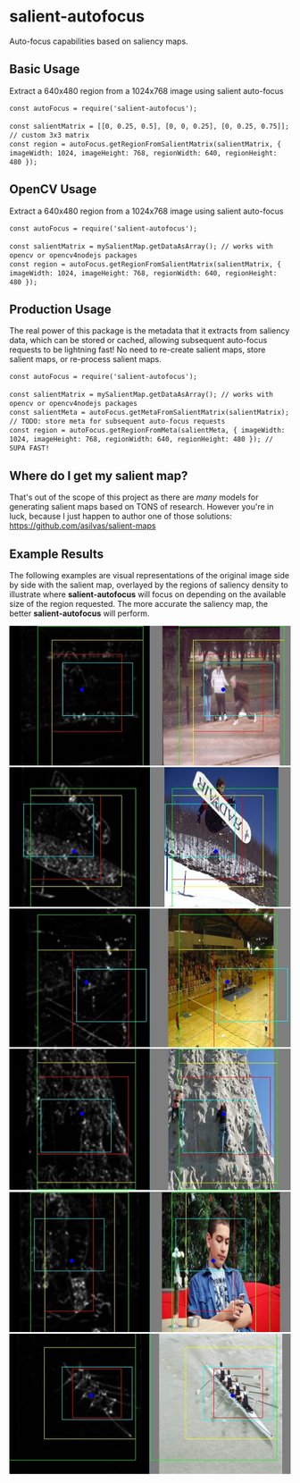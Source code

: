 # salient-autofocus

Auto-focus capabilities based on saliency maps.



## Basic Usage

Extract a 640x480 region from a 1024x768 image using salient auto-focus

```
const autoFocus = require('salient-autofocus');

const salientMatrix = [[0, 0.25, 0.5], [0, 0, 0.25], [0, 0.25, 0.75]]; // custom 3x3 matrix
const region = autoFocus.getRegionFromSalientMatrix(salientMatrix, { imageWidth: 1024, imageHeight: 768, regionWidth: 640, regionHeight: 480 });
```



## OpenCV Usage

Extract a 640x480 region from a 1024x768 image using salient auto-focus

```
const autoFocus = require('salient-autofocus');

const salientMatrix = mySalientMap.getDataAsArray(); // works with opencv or opencv4nodejs packages
const region = autoFocus.getRegionFromSalientMatrix(salientMatrix, { imageWidth: 1024, imageHeight: 768, regionWidth: 640, regionHeight: 480 });
```



## Production Usage

The real power of this package is the metadata that it extracts from saliency data, which can be stored or cached, allowing subsequent auto-focus requests to be lightning fast! No need to re-create salient maps, store salient maps, or re-process salient maps.

```
const autoFocus = require('salient-autofocus');

const salientMatrix = mySalientMap.getDataAsArray(); // works with opencv or opencv4nodejs packages
const salientMeta = autoFocus.getMetaFromSalientMatrix(salientMatrix);
// TODO: store meta for subsequent auto-focus requests
const region = autoFocus.getRegionFromMeta(salientMeta, { imageWidth: 1024, imageHeight: 768, regionWidth: 640, regionHeight: 480 }); // SUPA FAST!
```



## Where do I get my salient map?

That's out of the scope of this project as there are *many* models for generating salient maps based on TONS of research. However you're in luck,
because I just happen to author one of those solutions: https://github.com/asilvas/salient-maps



## Example Results

The following examples are visual representations of the original image side by side with the salient map,
overlayed by the regions of saliency density to illustrate where **salient-autofocus** will focus on
depending on the available size of the region requested. The more accurate the saliency map, the better
**salient-autofocus** will perform.

![](./docs/images/salient1.jpg)
![](./docs/images/salient2.jpg)
![](./docs/images/salient3.jpg)
![](./docs/images/salient4.jpg)
![](./docs/images/salient5.jpg)
![](./docs/images/salient6.jpg)
